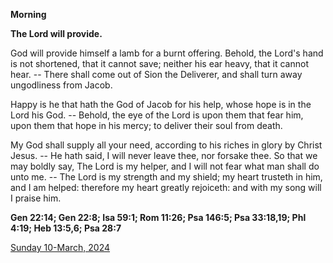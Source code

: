 **Morning**

**The Lord will provide.**
 
God will provide himself a lamb for a burnt offering. Behold, the Lord's hand is not shortened, that it cannot save; neither his ear heavy, that it cannot hear. -- There shall come out of Sion the Deliverer, and shall turn away ungodliness from Jacob.
 
Happy is he that hath the God of Jacob for his help, whose hope is in the Lord his God. -- Behold, the eye of the Lord is upon them that fear him, upon them that hope in his mercy; to deliver their soul from death.
 
My God shall supply all your need, according to his riches in glory by Christ Jesus. -- He hath said, I will never leave thee, nor forsake thee. So that we may boldly say, The Lord is my helper, and I will not fear what man shall do unto me. -- The Lord is my strength and my shield; my heart trusteth in him, and I am helped: therefore my heart greatly rejoiceth: and with my song will I praise him.  

**Gen 22:14; Gen 22:8; Isa 59:1; Rom 11:26; Psa 146:5; Psa 33:18,19; Phl 4:19; Heb 13:5,6; Psa 28:7**

[Sunday 10-March, 2024](https://t.me/daily_light)

